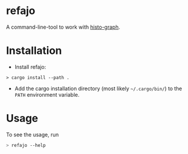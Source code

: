 # refajo
A command-line-tool to work with [histo-graph](../).
# Installation
* Install refajo:
```
> cargo install --path .
```
* Add the cargo installation directory (most likely `~/.cargo/bin/`) to the `PATH`
environment variable.
# Usage
To see the usage, run
```bash
> refajo --help
```